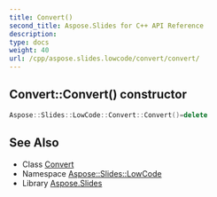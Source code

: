 ```yaml
---
title: Convert()
second_title: Aspose.Slides for C++ API Reference
description: 
type: docs
weight: 40
url: /cpp/aspose.slides.lowcode/convert/convert/
---
```

## Convert::Convert() constructor




```cpp
Aspose::Slides::LowCode::Convert::Convert()=delete
```

## See Also

* Class [Convert](./)
* Namespace [Aspose::Slides::LowCode](../)
* Library [Aspose.Slides](../../)